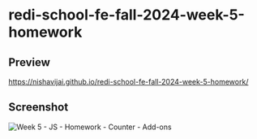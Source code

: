 # redi-school-fe-fall-2024-week-5-homework

## Preview
https://nishavijai.github.io/redi-school-fe-fall-2024-week-5-homework/

## Screenshot
![Week 5 - JS - Homework - Counter - Add-ons](https://github.com/user-attachments/assets/a745ec07-4370-496a-aead-cc7491484888)
